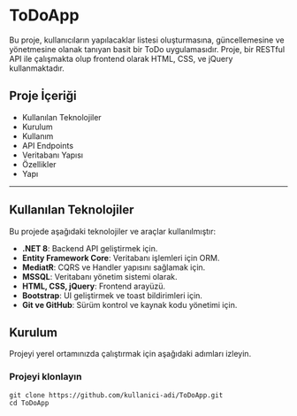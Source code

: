 # ToDoApp

Bu proje, kullanıcıların yapılacaklar listesi oluşturmasına, güncellemesine ve yönetmesine olanak tanıyan basit bir ToDo uygulamasıdır. Proje, bir RESTful API ile çalışmakta olup frontend olarak HTML, CSS, ve jQuery kullanmaktadır.

## Proje İçeriği

- Kullanılan Teknolojiler
- Kurulum
- Kullanım
- API Endpoints
- Veritabanı Yapısı
- Özellikler
- Yapı

---

## Kullanılan Teknolojiler

Bu projede aşağıdaki teknolojiler ve araçlar kullanılmıştır:

- **.NET 8**: Backend API geliştirmek için.
- **Entity Framework Core**: Veritabanı işlemleri için ORM.
- **MediatR**: CQRS ve Handler yapısını sağlamak için.
- **MSSQL**: Veritabanı yönetim sistemi olarak.
- **HTML, CSS, jQuery**: Frontend arayüzü.
- **Bootstrap**: UI geliştirmek ve toast bildirimleri için.
- **Git ve GitHub**: Sürüm kontrol ve kaynak kodu yönetimi için.

## Kurulum

Projeyi yerel ortamınızda çalıştırmak için aşağıdaki adımları izleyin.

### Projeyi klonlayın
```
git clone https://github.com/kullanici-adi/ToDoApp.git
cd ToDoApp
